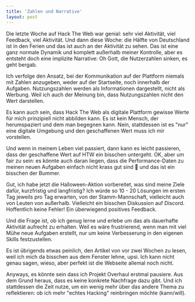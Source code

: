 ```yaml
---
title: 'Zahlen und Narrative'
layout: post
---
```


Die letzte Woche auf Hack The Web war genial: sehr viel Aktivität, viel Feedback, viel Aktivität. Und dann diese Woche: die Hälfte von Deutschland ist in den Ferien und das ist auch an der Aktivität zu sehen. Das ist eine ganz normale Dynamik und komplett außerhalb meiner Kontrolle, aber es entsteht doch eine implizite Narrative: Oh Gott, die Nutzerzahlen sinken, es geht bergab.

Ich verfolge den Ansatz, bei der Kommunikation auf der Plattform niemals mit Zahlen anzugeben, weder auf der Startseite, noch innerhalb der Aufgaben. Nutzungszahlen werden als Informationen dargestellt, nicht als Werbung. Weil ich auch der Meinung bin, dass Nutzungszahlen nicht den Wert darstellen.

Es kann auch sein, dass Hack The Web als digitale Plattform gewisse Werte für mich prinzipiell nicht abbilden kann. Es ist kein Mensch, der herumspaziert und dem man begegnen kann. Nein, stattdessen ist es "nur" eine digitale Umgebung und den geschaffenen Wert muss ich mir vorstellen.

Und wenn in meinem Leben viel passiert, dann kann es leicht passieren, dass der geschaffene Wert auf HTW ein bisschen untergeht. OK, aber um fair zu sein: es könnte auch daran liegen, dass die Performance-Daten zu meinen neuen Aufgaben einfach nicht krass gut sind 🤔 und das ist ein bisschen der Bummer.

Gut, ich habe jetzt die Halloween-Aktion vorbereitet, was sind meine Ziele dafür, kurzfristig und langfristig? Ich würde so 10 - 20 Lösungen im ersten Tag jeweils pro Tag erwarten, von der Stamm-Mannschaft, vielleicht auch von Leuten von außerhalb. Vielleicht ein bisschen Diskussion auf Discord. Hoffentlich keine Fehler! Ein überwiegend positives Feedback.

Und die Frage ist, ob ich genug lerne und erlebe um das als dauerhafte Aktivität aufrecht zu erhalten. Weil es wäre frustrierend, wenn man mit viel Mühe neue Aufgaben erstellt, nur um keine Verbesserung in den eigenen Skills festzustellen.

Es ist übrigends etwas peinlich, den Artikel von vor zwei Wochen zu lesen, weil ich mich da bisschen aus dem Fenster lehne, upsi. Ich kann nicht genau sagen, wieso, aber perfekt ist die Webseite allemal noch nicht.

Anyways, es könnte sein dass ich Projekt Overhaul erstmal pausiere. Aus dem Grund heraus, dass es keine konkrete Nachfrage dazu gibt. Und ich stattdessen die Zeit nutze, um ein wenig mehr über das andere Thema zu reflektieren: ob ich mehr "echtes Hacking" reinbringen möchte (kann/will).
